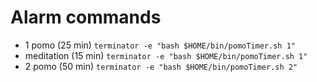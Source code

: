 Alarm commands
==============
- 1 pomo (25 min)
  `terminator -e "bash $HOME/bin/pomoTimer.sh 1"`
- meditation (15 min)
  `terminator -e "bash $HOME/bin/pomoTimer.sh 1"`
- 2 pomo (50 min)
  `terminator -e "bash $HOME/bin/pomoTimer.sh 2"`
